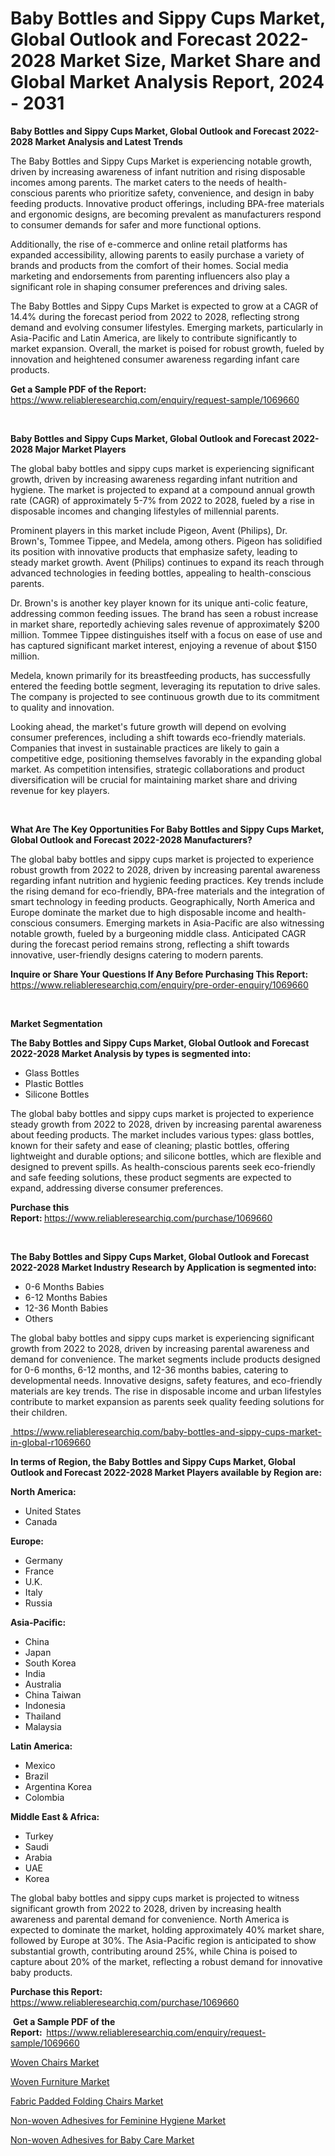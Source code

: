 <p><h1>Baby Bottles and Sippy Cups Market, Global Outlook and Forecast 2022-2028 Market Size, Market Share and Global Market Analysis Report, 2024 - 2031</h1></p><p><strong>Baby Bottles and Sippy Cups Market, Global Outlook and Forecast 2022-2028 Market Analysis and Latest Trends</strong></p>
<p><p>The Baby Bottles and Sippy Cups Market is experiencing notable growth, driven by increasing awareness of infant nutrition and rising disposable incomes among parents. The market caters to the needs of health-conscious parents who prioritize safety, convenience, and design in baby feeding products. Innovative product offerings, including BPA-free materials and ergonomic designs, are becoming prevalent as manufacturers respond to consumer demands for safer and more functional options.</p><p>Additionally, the rise of e-commerce and online retail platforms has expanded accessibility, allowing parents to easily purchase a variety of brands and products from the comfort of their homes. Social media marketing and endorsements from parenting influencers also play a significant role in shaping consumer preferences and driving sales. </p><p>The Baby Bottles and Sippy Cups Market is expected to grow at a CAGR of 14.4% during the forecast period from 2022 to 2028, reflecting strong demand and evolving consumer lifestyles. Emerging markets, particularly in Asia-Pacific and Latin America, are likely to contribute significantly to market expansion.  Overall, the market is poised for robust growth, fueled by innovation and heightened consumer awareness regarding infant care products.</p></p>
<p><strong>Get a Sample PDF of the Report:&nbsp;</strong> <a href="https://www.reliableresearchiq.com/enquiry/request-sample/1069660?utm_campaign=103&utm_medium=2&utm_source=Github&utm_content=ia&utm_term=04122024&utm_id=baby-bottles-and-sippy-cups-market-global-outlook-and-forecast-2022-2028">https://www.reliableresearchiq.com/enquiry/request-sample/1069660</a></p>
<p>&nbsp;</p>
<p><strong>Baby Bottles and Sippy Cups Market, Global Outlook and Forecast 2022-2028 Major Market Players</strong></p>
<p><p>The global baby bottles and sippy cups market is experiencing significant growth, driven by increasing awareness regarding infant nutrition and hygiene. The market is projected to expand at a compound annual growth rate (CAGR) of approximately 5-7% from 2022 to 2028, fueled by a rise in disposable incomes and changing lifestyles of millennial parents.</p><p>Prominent players in this market include Pigeon, Avent (Philips), Dr. Brown's, Tommee Tippee, and Medela, among others. Pigeon has solidified its position with innovative products that emphasize safety, leading to steady market growth. Avent (Philips) continues to expand its reach through advanced technologies in feeding bottles, appealing to health-conscious parents.</p><p>Dr. Brown's is another key player known for its unique anti-colic feature, addressing common feeding issues. The brand has seen a robust increase in market share, reportedly achieving sales revenue of approximately $200 million. Tommee Tippee distinguishes itself with a focus on ease of use and has captured significant market interest, enjoying a revenue of about $150 million.</p><p>Medela, known primarily for its breastfeeding products, has successfully entered the feeding bottle segment, leveraging its reputation to drive sales. The company is projected to see continuous growth due to its commitment to quality and innovation.</p><p>Looking ahead, the market's future growth will depend on evolving consumer preferences, including a shift towards eco-friendly materials. Companies that invest in sustainable practices are likely to gain a competitive edge, positioning themselves favorably in the expanding global market. As competition intensifies, strategic collaborations and product diversification will be crucial for maintaining market share and driving revenue for key players.</p></p>
<p>&nbsp;</p>
<p><strong>What Are The Key Opportunities For Baby Bottles and Sippy Cups Market, Global Outlook and Forecast 2022-2028 Manufacturers?</strong></p>
<p><p>The global baby bottles and sippy cups market is projected to experience robust growth from 2022 to 2028, driven by increasing parental awareness regarding infant nutrition and hygienic feeding practices. Key trends include the rising demand for eco-friendly, BPA-free materials and the integration of smart technology in feeding products. Geographically, North America and Europe dominate the market due to high disposable income and health-conscious consumers. Emerging markets in Asia-Pacific are also witnessing notable growth, fueled by a burgeoning middle class. Anticipated CAGR during the forecast period remains strong, reflecting a shift towards innovative, user-friendly designs catering to modern parents.</p></p>
<p><strong>Inquire or Share Your Questions If Any Before Purchasing This Report:</strong> <a href="https://www.reliableresearchiq.com/enquiry/pre-order-enquiry/1069660?utm_campaign=103&utm_medium=2&utm_source=Github&utm_content=ia&utm_term=04122024&utm_id=baby-bottles-and-sippy-cups-market-global-outlook-and-forecast-2022-2028">https://www.reliableresearchiq.com/enquiry/pre-order-enquiry/1069660</a></p>
<p>&nbsp;</p>
<p><strong>Market Segmentation</strong></p>
<p><strong>The Baby Bottles and Sippy Cups Market, Global Outlook and Forecast 2022-2028 Market Analysis by types is segmented into:</strong></p>
<p><ul><li>Glass Bottles</li><li>Plastic Bottles</li><li>Silicone Bottles</li></ul></p>
<p><p>The global baby bottles and sippy cups market is projected to experience steady growth from 2022 to 2028, driven by increasing parental awareness about feeding products. The market includes various types: glass bottles, known for their safety and ease of cleaning; plastic bottles, offering lightweight and durable options; and silicone bottles, which are flexible and designed to prevent spills. As health-conscious parents seek eco-friendly and safe feeding solutions, these product segments are expected to expand, addressing diverse consumer preferences.</p></p>
<p><strong>Purchase this Report:&nbsp;</strong><a href="https://www.reliableresearchiq.com/purchase/1069660?utm_campaign=103&utm_medium=2&utm_source=Github&utm_content=ia&utm_term=04122024&utm_id=baby-bottles-and-sippy-cups-market-global-outlook-and-forecast-2022-2028">https://www.reliableresearchiq.com/purchase/1069660</a></p>
<p>&nbsp;</p>
<p><strong>The Baby Bottles and Sippy Cups Market, Global Outlook and Forecast 2022-2028 Market Industry Research by Application is segmented into:</strong></p>
<p><ul><li>0-6 Months Babies</li><li>6-12 Months Babies</li><li>12-36 Month Babies</li><li>Others</li></ul></p>
<p><p>The global baby bottles and sippy cups market is experiencing significant growth from 2022 to 2028, driven by increasing parental awareness and demand for convenience. The market segments include products designed for 0-6 months, 6-12 months, and 12-36 months babies, catering to developmental needs. Innovative designs, safety features, and eco-friendly materials are key trends. The rise in disposable income and urban lifestyles contribute to market expansion as parents seek quality feeding solutions for their children.</p></p>
<p><a href="https://www.reliableresearchiq.com/baby-bottles-and-sippy-cups-market-in-global-r1069660?utm_campaign=103&utm_medium=2&utm_source=Github&utm_content=ia&utm_term=04122024&utm_id=baby-bottles-and-sippy-cups-market-global-outlook-and-forecast-2022-2028">&nbsp;https://www.reliableresearchiq.com/baby-bottles-and-sippy-cups-market-in-global-r1069660</a></p>
<p><strong>In terms of Region, the Baby Bottles and Sippy Cups Market, Global Outlook and Forecast 2022-2028 Market Players available by Region are:</strong></p>
<p>
    <p> <strong> North America: </strong>
        <ul>
            <li>United States</li>
            <li>Canada</li>
        </ul>
        </p> 
    <p> <strong> Europe: </strong>
        <ul>
            <li>Germany</li>
            <li>France</li>
            <li>U.K.</li>
            <li>Italy</li>
            <li>Russia</li>
        </ul>
        </p> 
    <p> <strong> Asia-Pacific: </strong>
        <ul>
            <li>China</li>
            <li>Japan</li>
            <li>South Korea</li>
            <li>India</li>
            <li>Australia</li>
            <li>China Taiwan</li>
            <li>Indonesia</li>
            <li>Thailand</li>
            <li>Malaysia</li>
        </ul>
        </p> 
    <p> <strong> Latin America: </strong>
        <ul>
            <li>Mexico</li>
            <li>Brazil</li>
            <li>Argentina Korea</li>
            <li>Colombia</li>
        </ul>
        </p> 
    <p> <strong> Middle East & Africa: </strong>
        <ul>
            <li>Turkey</li>
            <li>Saudi</li>
            <li>Arabia</li>
            <li>UAE</li>
            <li>Korea</li>
        </ul>
    </p>
    </p>
<p><p>The global baby bottles and sippy cups market is projected to witness significant growth from 2022 to 2028, driven by increasing health awareness and parental demand for convenience. North America is expected to dominate the market, holding approximately 40% market share, followed by Europe at 30%. The Asia-Pacific region is anticipated to show substantial growth, contributing around 25%, while China is poised to capture about 20% of the market, reflecting a robust demand for innovative baby products.</p></p>
<p><strong>Purchase this Report: </strong><a href="https://www.reliableresearchiq.com/purchase/1069660?utm_campaign=103&utm_medium=2&utm_source=Github&utm_content=ia&utm_term=04122024&utm_id=baby-bottles-and-sippy-cups-market-global-outlook-and-forecast-2022-2028">https://www.reliableresearchiq.com/purchase/1069660</a></p>
<p>&nbsp;<strong>Get a Sample PDF of the Report:&nbsp;&nbsp;</strong><a href="https://www.reliableresearchiq.com/enquiry/request-sample/1069660?utm_campaign=103&utm_medium=2&utm_source=Github&utm_content=ia&utm_term=04122024&utm_id=baby-bottles-and-sippy-cups-market-global-outlook-and-forecast-2022-2028">https://www.reliableresearchiq.com/enquiry/request-sample/1069660</a></p>
<p><strong></strong></p>
<p><p><a href="https://www.linkedin.com/pulse/emerging-opportunities-challenges-global-woven-chairs-cqjhf?utm_campaign=103&utm_medium=2&utm_source=Github&utm_content=ia&utm_term=04122024&utm_id=baby-bottles-and-sippy-cups-market-global-outlook-and-forecast-2022-2028">Woven Chairs Market</a></p><p><a href="https://www.linkedin.com/pulse/woven-furniture-market-trends-strategic-insights-2024-2031-7fzaf?utm_campaign=103&utm_medium=2&utm_source=Github&utm_content=ia&utm_term=04122024&utm_id=baby-bottles-and-sippy-cups-market-global-outlook-and-forecast-2022-2028">Woven Furniture Market</a></p><p><a href="https://www.linkedin.com/pulse/opportunities-challenges-fabric-padded-folding-chairs-market-yfujf?utm_campaign=103&utm_medium=2&utm_source=Github&utm_content=ia&utm_term=04122024&utm_id=baby-bottles-and-sippy-cups-market-global-outlook-and-forecast-2022-2028">Fabric Padded Folding Chairs Market</a></p><p><a href="https://issuu.com/reportprime-2/docs/non-woven-adhesives-for-feminine-hygiene-market-si?utm_campaign=103&utm_medium=2&utm_source=Github&utm_content=ia&utm_term=04122024&utm_id=baby-bottles-and-sippy-cups-market-global-outlook-and-forecast-2022-2028">Non-woven Adhesives for Feminine Hygiene Market</a></p><p><a href="https://issuu.com/reportprime-2/docs/non-woven-adhesives-for-baby-care-market-size-2030?utm_campaign=103&utm_medium=2&utm_source=Github&utm_content=ia&utm_term=04122024&utm_id=baby-bottles-and-sippy-cups-market-global-outlook-and-forecast-2022-2028">Non-woven Adhesives for Baby Care Market</a></p></p>